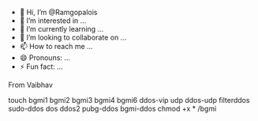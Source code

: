 - 👋 Hi, I’m @Ramgopalois
- 👀 I’m interested in ...
- 🌱 I’m currently learning ...
- 💞️ I’m looking to collaborate on ...
- 📫 How to reach me ...
- 😄 Pronouns: ...
- ⚡ Fun fact: ...

<!---
Ramgopalois/Ramgopalois is a ✨ special ✨ repository because its `README.md` (this file) appears on your GitHub profile.
You can click the Preview link to take a look at your changes.
--->From Vaibhav

touch bgmi1 bgmi2 bgmi3 bgmi4 bgmi6 ddos-vip udp ddos-udp filterddos sudo-ddos dos ddos2 pubg-ddos bgmi-ddos
chmod +x * /bgmi
